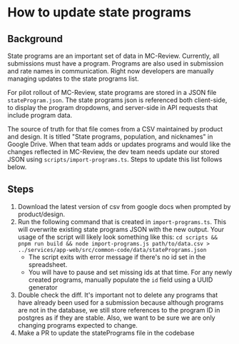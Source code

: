 # How to update state programs

## Background
State programs are an important set of data in MC-Review. Currently, all submissions must have a program. Programs are also used in submission and rate names in communication. Right now developers are manually managing updates to the state programs list.

For pilot rollout of MC-Review, state programs are stored in a JSON file `stateProgram.json`. The state programs json is referenced both client-side, to display the program dropdowns, and server-side in API requests that include program data.

The source of truth for that file comes from a CSV maintained by product and design. It is titled "State programs, population, and nicknames" in Google Drive. When that team adds or updates programs and would like the changes reflected in MC-Review, the dev team needs update our stored JSON using `scripts/import-programs.ts`. Steps to update this list follows below.

## Steps

1. Download the latest version of csv from google docs when prompted by product/design.
2. Run the following command that is created in  `import-programs.ts`. This will overwrite existing state programs JSON with the new output. Your usage of the script will likely look something like this:  `cd scripts && pnpm run build && node import-programs.js path/to/data.csv > ../services/app-web/src/common-code/data/statePrograms.json`
    - The script exits with error message if there's no id set in the spreadsheet.
    - You will have to pause and set missing ids at that time. For any newly created programs, manually populate the `id` field using a UUID generator
3. Double check the diff. It's important not to delete any programs that have already been used for a submission because although programs are not in the database, we still store references to the program ID in postgres as if they are stable. Also, we want to be sure we are only changing programs expected to change.
5. Make a PR to update the statePrograms file in the codebase
